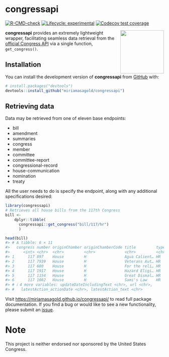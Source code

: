
<!-- README.md is generated from README.Rmd. Please edit that file -->

# congressapi

<!-- badges: start -->

[![R-CMD-check](https://github.com/miriamasagold/congressapi/actions/workflows/R-CMD-check.yaml/badge.svg)](https://github.com/miriamasagold/congressapi/actions/workflows/R-CMD-check.yaml)
[![Lifecycle:
experimental](https://img.shields.io/badge/lifecycle-experimental-orange.svg)](https://lifecycle.r-lib.org/articles/stages.html#experimental)
[![Codecov test
coverage](https://codecov.io/gh/miriamasagold/congressapi/branch/main/graph/badge.svg)](https://app.codecov.io/gh/miriamasagold/congressapi?branch=main)
<!-- badges: end -->
<img src='man/figures/logo.svg' align="right" height="138.5" />

**congressapi** provides an extremely lightweight wrapper, facilitating
seamless data retrieval from the [official Congress
API](https://api.congress.gov/) via a single function, `get_congress()`.

## Installation

You can install the development version of **congressapi** from
[GitHub](https://github.com/) with:

``` r
# install.packages("devtools")
devtools::install_github("miriamasagold/congressapi")
```

## Retrieving data

Data may be retrieved from one of eleven base endpoints:

- bill
- amendment
- summaries
- congress
- member
- committee
- committee-report
- congressional-record
- house-communication
- nomination
- treaty

All the user needs to do is specify the endpoint, along with any
additional specifications desired:

``` r
library(congressapi)
# Retrieves all house bills from the 117th Congress
bill <- 
    dplyr::tibble(
      congressapi::get_congress("bill/117/hr")
      )

head(bill)
#> # A tibble: 6 × 11
#>   congress number originChamber originChamberCode title         type  updateDate
#>      <int> <chr>  <chr>         <chr>             <chr>         <chr> <chr>     
#> 1      117 897    House         H                 Agua Calient… HR    2023-03-09
#> 2      117 7939   House         H                 Veterans Aut… HR    2023-08-02
#> 3      117 680    House         H                 For the reli… HR    2023-03-08
#> 4      117 1917   House         H                 Hazard Eligi… HR    2023-03-09
#> 5      117 1154   House         H                 Great Dismal… HR    2023-03-09
#> 6      117 1082   House         H                 Sami's Law    HR    2023-08-25
#> # ℹ 4 more variables: updateDateIncludingText <chr>, url <chr>,
#> #   latestAction_actionDate <chr>, latestAction_text <chr>
```

Visit <https://miriamasagold.github.io/congressapi/> to read full
package documentation. If you find a bug or would like to see a new
functionality, please submit an
[issue](https://github.com/miriamasagold/congressapi/issues).

# Note

This project is neither endorsed nor sponsored by the United States
Congress.
